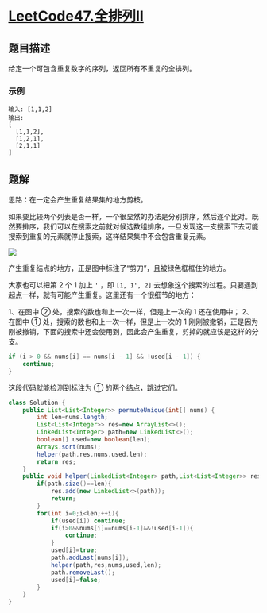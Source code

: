 # [LeetCode47.全排列II](https://leetcode-cn.com/problems/permutations-ii/solution/hui-su-suan-fa-python-dai-ma-java-dai-ma-by-liwe-2/)
## 题目描述
给定一个可包含重复数字的序列，返回所有不重复的全排列。

### 示例
```
输入: [1,1,2]
输出:
[
  [1,1,2],
  [1,2,1],
  [2,1,1]
]
```
## 题解
思路：在一定会产生重复结果集的地方剪枝。

如果要比较两个列表是否一样，一个很显然的办法是分别排序，然后逐个比对。既然要排序，我们可以在搜索之前就对候选数组排序，一旦发现这一支搜索下去可能搜索到重复的元素就停止搜索，这样结果集中不会包含重复元素。

![](https://picgp.oss-cn-beijing.aliyuncs.com/img/20200822162033.png)

产生重复结点的地方，正是图中标注了“剪刀”，且被绿色框框住的地方。

大家也可以把第 2 个 1 加上 `'` ，即 `[1, 1', 2]` 去想象这个搜索的过程。只要遇到起点一样，就有可能产生重复。这里还有一个很细节的地方：

1、在图中 ② 处，搜索的数也和上一次一样，但是上一次的 1 还在使用中；
2、在图中 ① 处，搜索的数也和上一次一样，但是上一次的 1 刚刚被撤销，正是因为刚被撤销，下面的搜索中还会使用到，因此会产生重复，剪掉的就应该是这样的分支。

```java
if (i > 0 && nums[i] == nums[i - 1] && !used[i - 1]) {
    continue;
}
```
这段代码就能检测到标注为 ① 的两个结点，跳过它们。
```java
class Solution {
    public List<List<Integer>> permuteUnique(int[] nums) {
        int len=nums.length;
        List<List<Integer>> res=new ArrayList<>();
        LinkedList<Integer> path=new LinkedList<>();
        boolean[] used=new boolean[len];
        Arrays.sort(nums);
        helper(path,res,nums,used,len);
        return res;
    }
    public void helper(LinkedList<Integer> path,List<List<Integer>> res,int[] nums,boolean[] used,int len){
        if(path.size()==len){
            res.add(new LinkedList<>(path));
            return;
        }
        for(int i=0;i<len;++i){
            if(used[i]) continue;
            if(i>0&&nums[i]==nums[i-1]&&!used[i-1]){
                continue;
            }
            used[i]=true;
            path.addLast(nums[i]);
            helper(path,res,nums,used,len);
            path.removeLast();
            used[i]=false;
        }
    }
}
```
